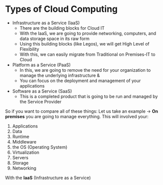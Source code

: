 # Types of Cloud Computing
- Infrastructure as a Service (IaaS)
  - There are the building blocks for Cloud IT
  - With the IaaS, we are going to provide networking, computers, and data storage space in its raw form
  - Using this building blocks (like Legos), we will get High Level of Flexibility
  - With this, we can easily migrate from Traditional on Premises-IT to Cloud
- Platform as a Service (PaaS)
  - In this, we are going to remove the need for your organization to manage the underlying infrastructure &
  - You can focus on the deployment and management of your applications
- Software as a Service (SaaS)
  - This is a completed product that is going to be run and managed by the Service Provider

So if you want to compare all of these things:
Let us take an example -> **On premises** you are going to manage everything. This will involved your:
1. Applications
2. Data
3. Runtime 
4. Middleware
5. the OS (Operating System)
6. Virtualization
7. Servers 
8. Storage
9. Networking

With the **IaaS** (Infrastructure as a Service)